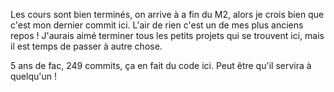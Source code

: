 Les cours sont bien terminés, on arrive à a fin du M2, alors je crois bien que c'est mon dernier commit ici. L'air de rien c'est un de mes plus anciens repos ! J'aurais aimé terminer tous les petits projets qui se trouvent ici, mais il est temps de passer à autre chose.  

5 ans de fac, 249 commits, ça en fait du code ici. Peut être qu'il servira à quelqu'un !